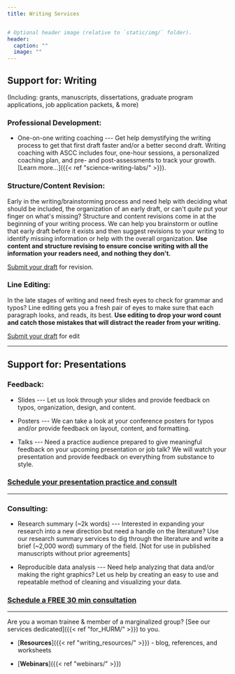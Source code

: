 ```yaml
---
title: Writing Services


# Optional header image (relative to `static/img/` folder).
header:
  caption: ""
  image: ""
---
```


## Support for: Writing 

(Including: grants, manuscripts, dissertations, graduate program applications, job application packets, & more)

### Professional Development:

* One-on-one writing coaching --- Get help demystifying the writing process to get that first draft faster and/or a better second draft. Writing coaching with ASCC includes four, one-hour sessions, a personalized coaching plan, and pre- and post-assessments to track your growth. [Learn more...]({{< ref "science-writing-labs/" >}}).

### Structure/Content Revision:		
Early in the writing/brainstorming process and need help with deciding what should be included, the organization of an early draft, or can't _quite_ put your finger on what's missing? Structure and content revisions come in at the beginning of your writing process. We can help you brainstorm or outline that early draft before it exists and then suggest revisions to your writing to identify missing information or help with the overall organization. **Use content and structure revising to ensure concise writing with all the information your readers need, and nothing they don't.**

[Submit your draft](https://docs.google.com/forms/d/e/1FAIpQLSc0SKufJRaveDXbXMeuHIoXzYM10D0QW5p53-EifIy70o3UAg/viewform?usp=sf_link) for revision.

### Line Editing:		
In the late stages of writing and need fresh eyes to check for grammar and typos? Line editing gets you a fresh pair of eyes to make sure that each paragraph looks, and reads, its best. **Use editing to drop your word count and catch those mistakes that will distract the reader from your writing.**

[Submit your draft](https://docs.google.com/forms/d/e/1FAIpQLSdoj5QbHZk3iYhxSnj5PtyJyEoHn882cL-WA45Sp-wBIoB4Aw/viewform?usp=sf_link) for edit

***

## Support for: Presentations

### Feedback:
* Slides --- Let us look through your slides and provide feedback on typos, organization, design, and content.

* Posters --- We can take a look at your conference posters for typos and/or provide feedback on layout, content, and formatting.

* Talks --- Need a practice audience prepared to give meaningful feedback on your upcoming presentation or job talk? We will watch your presentation and provide feedback on everything from substance to style.

### [Schedule your presentation practice and consult](https://calendly.com/alliance_scc/presentation-practice-and-feedback)

***

### Consulting:		
* Research	summary (~2k words)	--- Interested in expanding your research into a new direction but need a handle on the literature? Use our research summary services to dig through the literature and write a brief (~2,000 word) summary of the field. [Not for use in published manuscripts without prior agreements]

* Reproducible data analysis --- Need help analyzing that data and/or making the right graphics? Let us help by creating an easy to use and repeatable method of cleaning and visualizing your data.


### [Schedule a FREE 30 min consultation](https://calendly.com/alliance_scc/free-consult)

***

Are you a woman trainee & member of a marginalized group? [See our services dedicated]({{< ref "for_HURM/" >}}) to you.


* [**Resources**]({{< ref "writing_resources/" >}}) - blog, references, and worksheets

* [**Webinars**]({{< ref "webinars/" >}})

